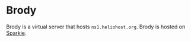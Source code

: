 # Brody

Brody is a virtual server that hosts `ns1.heliohost.org`. Brody is hosted on [Sparkie](../physical/sparkie.md).

